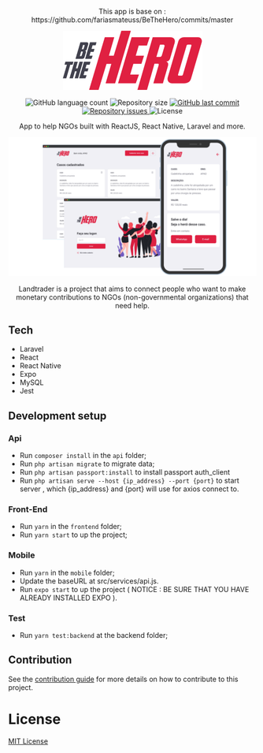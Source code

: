 <p align="center"> This app is base on : https://github.com/fariasmateuss/BeTheHero/commits/master <p>
<p align="center">
  <img src="mobile/src/assets/logo@3x.png" />
</p>

<p align="center">
  <img alt="GitHub language count" src="https://img.shields.io/github/languages/count/fariasmateuss/BeTheHero">

  <img alt="Repository size" src="https://img.shields.io/github/repo-size/fariasmateuss/BeTheHero">
  
  <a href="https://github.com/fariasmateuss/BeTheHero/commits/master">
    <img alt="GitHub last commit" src="https://img.shields.io/github/last-commit/fariasmateuss/BeTheHero">
  </a>

  <a href="https://github.com/fariasmateuss/BeTheHero/issues">
    <img alt="Repository issues" src="https://img.shields.io/github/issues/fariasmateuss/BeTheHero">
  </a>

  <img alt="License" src="https://img.shields.io/badge/license-MIT-brightgreen">
</p>
 
<p align="center">
  App to help NGOs built with ReactJS, React Native, Laravel and more. 
</p>

<img src=".github/bethehero.png" />

<p align="center">
  Landtrader is a project that aims to connect people who want to make monetary 
  contributions to NGOs (non-governmental organizations) that need help.
</p>

## Tech

- Laravel
- React
- React Native
- Expo
- MySQL
- Jest

## Development setup

### Api
- Run `composer install` in the `api` folder;
- Run `php artisan migrate` to migrate data;
- Run `php artisan passport:install` to install passport auth_client
- Run `php artisan serve --host {ip_address} --port {port}` to start server , which {ip_address} and {port} will use for axios connect to. 

### Front-End 
- Run `yarn` in the `frontend` folder;
- Run `yarn start` to up the project;

### Mobile 
- Run `yarn` in the `mobile` folder;
- Update the baseURL at src/services/api.js.
- Run `expo start` to up the project ( NOTICE : BE SURE THAT YOU HAVE ALREADY INSTALLED EXPO ).

### Test
- Run `yarn test:backend` at the backend folder;
  
## Contribution

See the [contribution guide](CONTRIBUTING.md) for more details on how to contribute to this project.

# License
[MIT License](/LICENSE)
